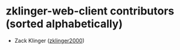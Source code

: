 zklinger-web-client contributors (sorted alphabetically)
====================================================
* Zack Klinger ([zklinger2000](https://github.com/zklinger2000))
